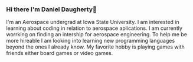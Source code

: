 ### Hi there I'm Daniel Daugherty👋
I'm an Aerospace undergrad at Iowa State University. I am interested in learning about coding in relation to aerospace aplications. I am currently worrking on finding an intership for aerospace engineering. To help me be more hireable I am looking into learning new programming languages beyond the ones I already know. My favorite hobby is playing games with friends either board games or video games. 


<!--
**Daugherty628/Daugherty628** is a ✨ _special_ ✨ repository because its `README.md` (this file) appears on your GitHub profile.

Here are some ideas to get you started:

- 🔭 I’m currently working on ...
- 🌱 I’m currently learning ...
- 👯 I’m looking to collaborate on ...
- 🤔 I’m looking for help with ...
- 💬 Ask me about ...
- 📫 How to reach me: ...
- 😄 Pronouns: ...
- ⚡ Fun fact: ...
-->
